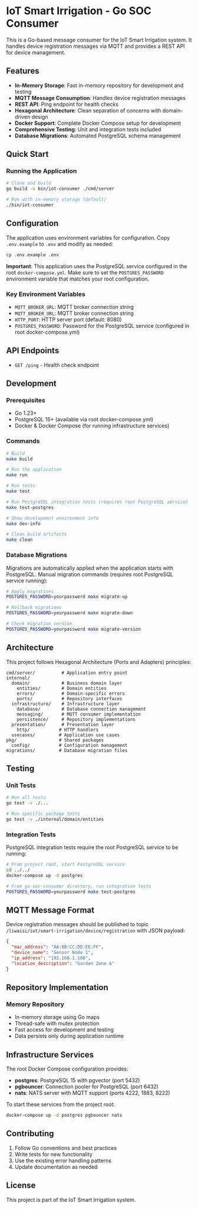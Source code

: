 # IoT Smart Irrigation - Go SOC Consumer

This is a Go-based message consumer for the IoT Smart Irrigation system. It handles device registration messages via MQTT and provides a REST API for device management.

## Features

- **In-Memory Storage**: Fast in-memory repository for development and testing
- **MQTT Message Consumption**: Handles device registration messages
- **REST API**: Ping endpoint for health checks
- **Hexagonal Architecture**: Clean separation of concerns with domain-driven design
- **Docker Support**: Complete Docker Compose setup for development
- **Comprehensive Testing**: Unit and integration tests included
- **Database Migrations**: Automated PostgreSQL schema management

## Quick Start

### Running the Application

```bash
# Clone and build
go build -o bin/iot-consumer ./cmd/server

# Run with in-memory storage (default)
./bin/iot-consumer
```

## Configuration

The application uses environment variables for configuration. Copy `.env.example` to `.env` and modify as needed:

```bash
cp .env.example .env
```

**Important**: This application uses the PostgreSQL service configured in the root `docker-compose.yml`. Make sure to set the `POSTGRES_PASSWORD` environment variable that matches your root configuration.

### Key Environment Variables

- `MQTT_BROKER_URL`: MQTT broker connection string
- `MQTT_BROKER_URL`: MQTT broker connection string
- `HTTP_PORT`: HTTP server port (default: 8080)
- `POSTGRES_PASSWORD`: Password for the PostgreSQL service (configured in root docker-compose.yml)

## API Endpoints

- `GET /ping` - Health check endpoint

## Development

### Prerequisites

- Go 1.23+
- PostgreSQL 15+ (available via root docker-compose.yml)
- Docker & Docker Compose (for running infrastructure services)

### Commands

```bash
# Build
make build

# Run the application
make run

# Run tests
make test

# Run PostgreSQL integration tests (requires root PostgreSQL service)
make test-postgres

# Show development environment info
make dev-info

# Clean build artifacts
make clean
```

### Database Migrations

Migrations are automatically applied when the application starts with PostgreSQL. Manual migration commands (requires root PostgreSQL service running):

```bash
# Apply migrations
POSTGRES_PASSWORD=yourpassword make migrate-up

# Rollback migrations
POSTGRES_PASSWORD=yourpassword make migrate-down

# Check migration version
POSTGRES_PASSWORD=yourpassword make migrate-version
```

## Architecture

This project follows Hexagonal Architecture (Ports and Adapters) principles:

```
cmd/server/          # Application entry point
internal/
  domain/            # Business domain layer
    entities/        # Domain entities
    errors/          # Domain-specific errors
    ports/           # Repository interfaces
  infrastructure/    # Infrastructure layer
    database/        # Database connection management
    messaging/       # MQTT consumer implementation
    persistence/     # Repository implementations
  presentation/      # Presentation layer
    http/           # HTTP handlers
  usecases/         # Application use cases
pkg/                # Shared packages
  config/           # Configuration management
migrations/         # Database migration files
```

## Testing

### Unit Tests

```bash
# Run all tests
go test -v ./...

# Run specific package tests
go test -v ./internal/domain/entities
```

### Integration Tests

PostgreSQL integration tests require the root PostgreSQL service to be running:

```bash
# From project root, start PostgreSQL service
cd ../../
docker-compose up -d postgres

# From go-soc-consumer directory, run integration tests
POSTGRES_PASSWORD=yourpassword make test-postgres
```

## MQTT Message Format

Device registration messages should be published to topic `/liwaisi/iot/smart-irrigation/device/registration` with JSON payload:

```json
{
  "mac_address": "AA:BB:CC:DD:EE:FF",
  "device_name": "Sensor Node 1",
  "ip_address": "192.168.1.100",
  "location_description": "Garden Zone A"
}
```

## Repository Implementation

### Memory Repository
- In-memory storage using Go maps
- Thread-safe with mutex protection
- Fast access for development and testing
- Data persists only during application runtime

## Infrastructure Services

The root Docker Compose configuration provides:

- **postgres**: PostgreSQL 15 with pgvector (port 5432)
- **pgbouncer**: Connection pooler for PostgreSQL (port 6432)
- **nats**: NATS server with MQTT support (ports 4222, 1883, 8222)

To start these services from the project root:
```bash
docker-compose up -d postgres pgbouncer nats
```

## Contributing

1. Follow Go conventions and best practices
2. Write tests for new functionality
3. Use the existing error handling patterns
4. Update documentation as needed

## License

This project is part of the IoT Smart Irrigation system.
